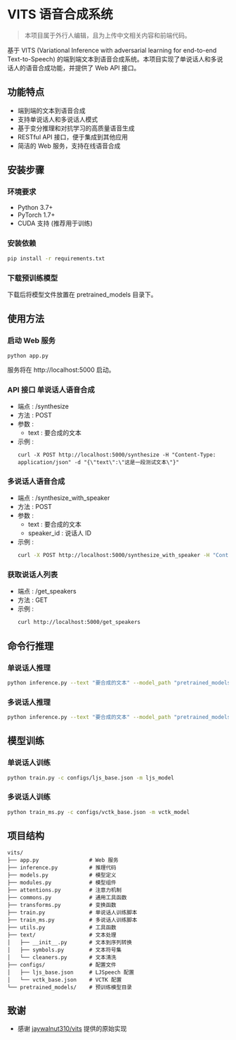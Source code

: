 # VITS 语音合成系统

> 本项目属于外行人编辑，且为上传中文相关内容和前端代码。

基于 VITS (Variational Inference with adversarial learning for end-to-end Text-to-Speech) 的端到端文本到语音合成系统。本项目实现了单说话人和多说话人的语音合成功能，并提供了 Web API 接口。

## 功能特点

- 端到端的文本到语音合成
- 支持单说话人和多说话人模式
- 基于变分推理和对抗学习的高质量语音生成
- RESTful API 接口，便于集成到其他应用
- 简洁的 Web 服务，支持在线语音合成

## 安装步骤

### 环境要求

- Python 3.7+
- PyTorch 1.7+
- CUDA 支持 (推荐用于训练)

### 安装依赖

```bash
pip install -r requirements.txt
```

### 下载预训练模型
下载后将模型文件放置在 pretrained_models 目录下。

## 使用方法
### 启动 Web 服务
```
python app.py
```

服务将在 http://localhost:5000 启动。

### API 接口 单说话人语音合成
- 端点 : /synthesize
- 方法 : POST
- 参数 :
  - text : 要合成的文本
- 示例 :
  ```
  curl -X POST http://localhost:5000/synthesize -H "Content-Type: application/json" -d "{\"text\":\"这是一段测试文本\"}"
  ```
### 多说话人语音合成
- 端点 : /synthesize_with_speaker
- 方法 : POST
- 参数 :
  - text : 要合成的文本
  - speaker_id : 说话人 ID
- 示例 :
  ```bash
  curl -X POST http://localhost:5000/synthesize_with_speaker -H "Content-Type: application/json" -d "{\"text\":\"这是一段测试文本\",\"speaker_id\":0}"
  ```
### 获取说话人列表
- 端点 : /get_speakers
- 方法 : GET
- 示例 :
  ```bash
  curl http://localhost:5000/get_speakers
  ```
## 命令行推理
### 单说话人推理
```bash
python inference.py --text "要合成的文本" --model_path "pretrained_models/single_speaker_model.pth" --config_path "configs/ljs_base.json" --output_wav "output.wav"
```
### 多说话人推理
```bash
python inference.py --text "要合成的文本" --model_path "pretrained_models/multi_speaker_model.pth" --config_path "configs/vctk_base.json" --output_wav "output.wav" --speaker_id 0
```
## 模型训练
### 单说话人训练
```bash
python train.py -c configs/ljs_base.json -m ljs_model
```

### 多说话人训练
```bash
python train_ms.py -c configs/vctk_base.json -m vctk_model
```

## 项目结构
```plaintext
vits/
├── app.py                # Web 服务
├── inference.py          # 推理代码
├── models.py             # 模型定义
├── modules.py            # 模型组件
├── attentions.py         # 注意力机制
├── commons.py            # 通用工具函数
├── transforms.py         # 变换函数
├── train.py              # 单说话人训练脚本
├── train_ms.py           # 多说话人训练脚本
├── utils.py              # 工具函数
├── text/                 # 文本处理
│   ├── __init__.py       # 文本到序列转换
│   ├── symbols.py        # 文本符号集
│   └── cleaners.py       # 文本清洗
├── configs/              # 配置文件
│   ├── ljs_base.json     # LJSpeech 配置
│   └── vctk_base.json    # VCTK 配置
└── pretrained_models/    # 预训练模型目录
```

## 致谢
- 感谢 [jaywalnut310/vits](https://github.com/jaywalnut310/vits) 提供的原始实现